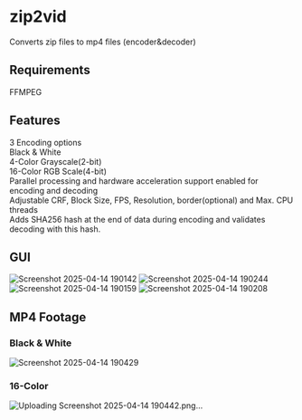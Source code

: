 # zip2vid
Converts zip files to mp4 files (encoder&amp;decoder)

## Requirements
FFMPEG<br/>

## Features
3 Encoding options<br/>
  Black & White<br/>
  4-Color Grayscale(2-bit)<br/>
  16-Color RGB Scale(4-bit)<br/>
Parallel processing and hardware acceleration support enabled for encoding and decoding<br/>
Adjustable CRF, Block Size, FPS, Resolution, border(optional) and Max. CPU threads<br/>
Adds SHA256 hash at the end of data during encoding and validates decoding with this hash.<br/>

## GUI
![Screenshot 2025-04-14 190142](https://github.com/user-attachments/assets/e9439ea5-a304-4a73-b448-8353be89d6cc)
![Screenshot 2025-04-14 190244](https://github.com/user-attachments/assets/6f37ce7d-c4c8-4cf3-928a-99fb5a242a32)
![Screenshot 2025-04-14 190159](https://github.com/user-attachments/assets/47ba7ef5-83e2-42bd-920c-09094471bfdb)
![Screenshot 2025-04-14 190208](https://github.com/user-attachments/assets/ac3f2295-97f9-45b4-bb1b-ada48abd0012)

## MP4 Footage
### Black & White
![Screenshot 2025-04-14 190429](https://github.com/user-attachments/assets/89fcf620-01e1-4c58-b7a4-12281a716755)
### 16-Color
![Uploading Screenshot 2025-04-14 190442.png…]()
